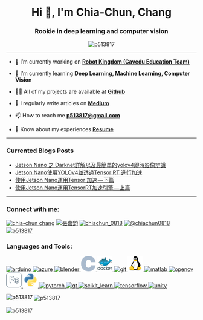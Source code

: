 <h1 align="center">Hi 👋, I'm Chia-Chun, Chang</h1>

<h3 align="center">Rookie in deep learning and computer vision</h3>

<p align="center"> <img src="https://komarev.com/ghpvc/?username=p513817&label=Profile%20views&color=0e75b6&style=flat" alt="p513817" /> </p>

<!-- <p align="left"> <a href="https://github.com/ryo-ma/github-profile-trophy"><img src="https://github-profile-trophy.vercel.app/?username=p513817" alt="p513817" /></a> </p> -->


---


- 🔭 I’m currently working on [**Robot Kingdom (Cavedu Education Team)**](https://robotkingdom.com.tw/)

- 🌱 I’m currently learning **Deep Learning, Machine Learning, Computer Vision**

- 👨‍💻 All of my projects are available at [**Github**](https://github.com/p513817)

- 📝 I regularly write articles on [**Medium**](https://@chiachun0818.medium.com/)

- 📫 How to reach me **p513817@gmail.com**

- 📄 Know about my experiences [**Resume**](./MyProfile.md)

---


### Currented Blogs Posts

<!-- BLOG-POST-LIST:START -->
- [Jetson Nano 之 Darknet詳解以及最簡單的yolov4即時影像辨識](https://chiachun0818.medium.com/jetson-nano-%E4%B9%8B-darknet%E8%A9%B3%E8%A7%A3%E4%BB%A5%E5%8F%8A%E6%9C%80%E7%B0%A1%E5%96%AE%E7%9A%84yolov4%E5%8D%B3%E6%99%82%E5%BD%B1%E5%83%8F%E8%BE%A8%E8%AD%98-248e369b93c3?source=rss-4b815605d122------2)
- [Jetson Nano使用YOLOv4並透過Tensor RT 進行加速](https://chiachun0818.medium.com/jetson-nano%E4%BD%BF%E7%94%A8yolov4%E4%B8%A6%E9%80%8F%E9%81%8Etensor-rt-%E9%80%B2%E8%A1%8C%E5%8A%A0%E9%80%9F-174f5ad46bb0?source=rss-4b815605d122------2)
- [使用Jetson Nano運用Tensor 加速 — 下篇](https://chiachun0818.medium.com/%E4%BD%BF%E7%94%A8jetson-nano%E9%81%8B%E7%94%A8tensor-%E5%8A%A0%E9%80%9F-%E4%B8%8B%E7%AF%87-909a0d06129?source=rss-4b815605d122------2)
- [使用Jetson Nano運用TensorRT加速引擎 — 上篇](https://chiachun0818.medium.com/%E4%BD%BF%E7%94%A8jetson-nano%E9%81%8B%E7%94%A8tensorrt%E5%8A%A0%E9%80%9F%E5%BC%95%E6%93%8E-%E4%B8%8A%E7%AF%87-c14971e9576c?source=rss-4b815605d122------2)
<!-- BLOG-POST-LIST:END -->

---

<h3 align="left">Connect with me:</h3>
<p align="left">
<a href="https://linkedin.com/in/chia-chun-chang-7b2135141" target="blank"><img align="center" src="https://cdn.jsdelivr.net/npm/simple-icons@3.0.1/icons/linkedin.svg" alt="chia-chun chang" height="30" width="40" /></a>
<a href="https://fb.com/chiachun0818" target="blank"><img align="center" src="https://cdn.jsdelivr.net/npm/simple-icons@3.0.1/icons/facebook.svg" alt="張嘉鈞" height="30" width="40" /></a>
<a href="https://instagram.com/chiachun_0818" target="blank"><img align="center" src="https://cdn.jsdelivr.net/npm/simple-icons@3.0.1/icons/instagram.svg" alt="chiachun_0818" height="30" width="40" /></a>
<a href="https://medium.com/@chiachun0818" target="blank"><img align="center" src="https://cdn.jsdelivr.net/npm/simple-icons@3.0.1/icons/medium.svg" alt="@chiachun0818" height="30" width="40" /></a>
<a href="https://www.leetcode.com/p513817" target="blank"><img align="center" src="https://cdn.jsdelivr.net/npm/simple-icons@3.0.1/icons/leetcode.svg" alt="p513817" height="30" width="40" /></a>
</p>

<h3 align="left">Languages and Tools:</h3>
<p align="left"> <a href="https://www.arduino.cc/" target="_blank"> <img src="https://cdn.worldvectorlogo.com/logos/arduino-1.svg" alt="arduino" width="40" height="40"/> </a> <a href="https://azure.microsoft.com/en-in/" target="_blank"> <img src="https://www.vectorlogo.zone/logos/microsoft_azure/microsoft_azure-icon.svg" alt="azure" width="40" height="40"/> </a> <a href="https://www.blender.org/" target="_blank"> <img src="https://download.blender.org/branding/community/blender_community_badge_white.svg" alt="blender" width="40" height="40"/> </a> <a href="https://www.cprogramming.com/" target="_blank"> <img src="https://raw.githubusercontent.com/devicons/devicon/master/icons/c/c-original.svg" alt="c" width="40" height="40"/> </a> <a href="https://www.docker.com/" target="_blank"> <img src="https://raw.githubusercontent.com/devicons/devicon/master/icons/docker/docker-original-wordmark.svg" alt="docker" width="40" height="40"/> </a> <a href="https://git-scm.com/" target="_blank"> <img src="https://www.vectorlogo.zone/logos/git-scm/git-scm-icon.svg" alt="git" width="40" height="40"/> </a> <a href="https://www.linux.org/" target="_blank"> <img src="https://raw.githubusercontent.com/devicons/devicon/master/icons/linux/linux-original.svg" alt="linux" width="40" height="40"/> </a> <a href="https://www.mathworks.com/" target="_blank"> <img src="https://raw.githubusercontent.com/simple-icons/simple-icons/master/icons/mathworks.svg" alt="matlab" width="40" height="40"/> </a> <a href="https://opencv.org/" target="_blank"> <img src="https://www.vectorlogo.zone/logos/opencv/opencv-icon.svg" alt="opencv" width="40" height="40"/> </a> <a href="https://www.photoshop.com/en" target="_blank"> <img src="https://raw.githubusercontent.com/devicons/devicon/master/icons/photoshop/photoshop-line.svg" alt="photoshop" width="40" height="40"/> </a> <a href="https://www.python.org" target="_blank"> <img src="https://raw.githubusercontent.com/devicons/devicon/master/icons/python/python-original.svg" alt="python" width="40" height="40"/> </a> <a href="https://pytorch.org/" target="_blank"> <img src="https://www.vectorlogo.zone/logos/pytorch/pytorch-icon.svg" alt="pytorch" width="40" height="40"/> </a> <a href="https://www.qt.io/" target="_blank"> <img src="https://upload.wikimedia.org/wikipedia/commons/0/0b/Qt_logo_2016.svg" alt="qt" width="40" height="40"/> </a> <a href="https://scikit-learn.org/" target="_blank"> <img src="https://upload.wikimedia.org/wikipedia/commons/0/05/Scikit_learn_logo_small.svg" alt="scikit_learn" width="40" height="40"/> </a> <a href="https://www.tensorflow.org" target="_blank"> <img src="https://www.vectorlogo.zone/logos/tensorflow/tensorflow-icon.svg" alt="tensorflow" width="40" height="40"/> </a> <a href="https://unity.com/" target="_blank"> <img src="https://www.vectorlogo.zone/logos/unity3d/unity3d-icon.svg" alt="unity" width="40" height="40"/> </a> </p>

<p><img align="left" src="https://github-readme-stats.vercel.app/api/top-langs?username=p513817&show_icons=true&locale=en&layout=compact" alt="p513817" /></p>

<p>&nbsp;<img align="center" src="https://github-readme-stats.vercel.app/api?username=p513817&show_icons=true&locale=en" alt="p513817" /></p>

<p><img align="center" src="https://github-readme-streak-stats.herokuapp.com/?user=p513817&" alt="p513817" /></p>
